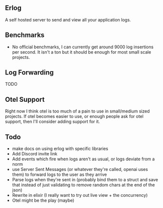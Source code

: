 ## Erlog

A self hosted server to send and view all your application logs.

## Benchmarks

- No official benchmarks, I can currently get around 9000 log insertions per second. It isn't a ton but it should be enough for most small scale projects.

## Log Forwarding

TODO

## Otel Support

Right now I think otel is too much of a pain to use in small/medium sized projects. If otel becomes easier to use, or enough people ask for otel support, then I'll consider adding support for it.

## Todo

- make docs on using erlog with specific libraries
- Add Discord invite link
- Add events which fire when logs aren't as usual, or logs deviate from a norm
- use Server Sent Messages (or whatever they're called, openai uses them) to forward logs to the user as they arrive
- Parse logs when they're sent in (probably bind them to a struct and save that instead of just validating to remove random chars at the end of the json)
- Rewrite in elixir (I really want to try out live view + the concurrency)
- Otel might be the play (maybe)

